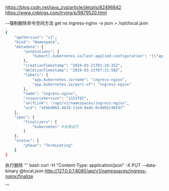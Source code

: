 https://blog.csdn.net/java_zyq/article/details/82496842
https://www.cnblogs.com/Irving/p/9879520.html



--强制删除命令空间方法
get ns ingress-nginx -o json > /opt/local.json
``` bash 
{
    "apiVersion": "v1",
    "kind": "Namespace",
    "metadata": {
        "annotations": {
            "kubectl.kubernetes.io/last-applied-configuration": "{\"apiVersion\":\"v1\",\"kind\":\"Namespace\",\"metadata\":{\"annotations\":{},\"labels\":{\"app.kubernetes.io/name\":\"ingress-nginx\",\"app.kubernetes.io/part-of\":\"ingress-nginx\"},\"name\":\"ingress-nginx\"}}\n"
        },
        "creationTimestamp": "2019-03-21T01:28:35Z",
        "deletionTimestamp": "2019-03-21T07:31:50Z",
        "labels": {
            "app.kubernetes.io/name": "ingress-nginx",
            "app.kubernetes.io/part-of": "ingress-nginx"
        },
        "name": "ingress-nginx",
        "resourceVersion": "1153702",
        "selfLink": "/api/v1/namespaces/ingress-nginx",
        "uid": "a56bd865-4b78-11e9-9a45-0c9d92c90f4f"
    },
    "spec": {
        "finalizers": [
            "kubernetes" #去掉这行
        ]
    },
    "status": {
        "phase": "Terminating"
    }
}
```

执行删除
''' bash
curl -H "Content-Type: application/json" -X PUT --data-binary @local.json http://127.0.0.1:8080/api/v1/namespaces/ingress-nginx/finalize

'''
